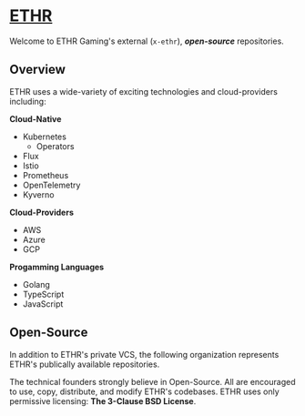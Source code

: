 # [ETHR](https://ethr.gg)

Welcome to ETHR Gaming's external (`x-ethr`), ***open-source*** repositories. 

## Overview

ETHR uses a wide-variety of exciting technologies and cloud-providers including:

**Cloud-Native**
- Kubernetes
  - Operators
- Flux
- Istio
- Prometheus
- OpenTelemetry
- Kyverno

**Cloud-Providers** 

- AWS
- Azure
- GCP

**Progamming Languages**

- Golang
- TypeScript
- JavaScript

## Open-Source

In addition to ETHR's private VCS, the following organization represents ETHR's publically available repositories. 

The technical founders strongly believe in Open-Source. All are encouraged to use, copy, distribute, and modify
ETHR's codebases. ETHR uses only permissive licensing: **The 3-Clause BSD License**.


